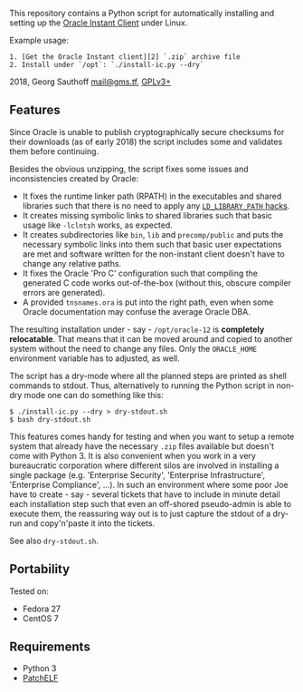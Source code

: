 This repository contains a Python script for automatically
installing and setting up the [Oracle Instant Client][1] under Linux.

Example usage:

    1. [Get the Oracle Instant client][2] `.zip` archive file
    2. Install under `/opt`: `./install-ic.py --dry`

2018, Georg Sauthoff <mail@gms.tf>, [GPLv3+][gpl]

## Features

Since Oracle is unable to publish cryptographically secure
checksums for their downloads (as of early 2018) the script
includes some and validates them before continuing.

Besides the obvious unzipping, the script fixes some issues 
and inconsistencies created by Oracle:

- It fixes the runtime linker path (RPATH) in the executables and shared
  libraries such that there is no need to apply any
  [`LD_LIBRARY_PATH` hacks][3].
- It creates missing symbolic links to shared libraries such that
  basic usage like `-lclntsh` works, as expected.
- It creates subdirectories like `bin`, `lib` and `precomp/public` and
  puts the necessary symbolic links into them such that basic
  user expectations are met and software written for the
  non-instant client doesn't have to change any relative paths.
- It fixes the Oracle 'Pro C' configuration such that compiling
  the generated C code works out-of-the-box (without this, obscure
  compiler errors are generated).
- A provided `tnsnames.ora` is put into the right path, even when
  some Oracle documentation may confuse the average Oracle DBA.

The resulting installation under - say - `/opt/oracle-12` is
**completely relocatable**. That means that it can be moved around
and copied to another system without the need to change any
files. Only the `ORACLE_HOME` environment variable has to
adjusted, as well.

The script has a dry-mode where all the planned steps are printed
as shell commands to stdout. Thus, alternatively to running the
Python script in non-dry mode one can do something like this:

    $ ./install-ic.py --dry > dry-stdout.sh
    $ bash dry-stdout.sh

This features comes handy for testing and when you want to setup
a remote system that already have the necessary `.zip` files
available but doesn't come with Python 3. It is also convenient
when you work in a very bureaucratic corporation where different
silos are involved in installing a single package (e.g.
'Enterprise Security', 'Enterprise Infrastructure', 'Enterprise
Compliance', ...). In such an environment where some poor Joe
have to create - say - several tickets that have to include in
minute detail each installation step such that even an off-shored
pseudo-admin is able to execute them, the reassuring way out is
to just capture the stdout of a dry-run and copy'n'paste it
into the tickets.

See also `dry-stdout.sh`.

## Portability

Tested on:

- Fedora 27
- CentOS 7

## Requirements

- Python 3
- [PatchELF][4]

[1]: http://www.oracle.com/technetwork/database/features/instant-client/index-097480.html
[2]: http://www.oracle.com/technetwork/topics/linuxx86-64soft-092277.html
[3]: https://gms.tf/ld_library_path-considered-harmful.html
[4]: http://nixos.org/patchelf.html
[gpl]: https://www.gnu.org/licenses/gpl.html
